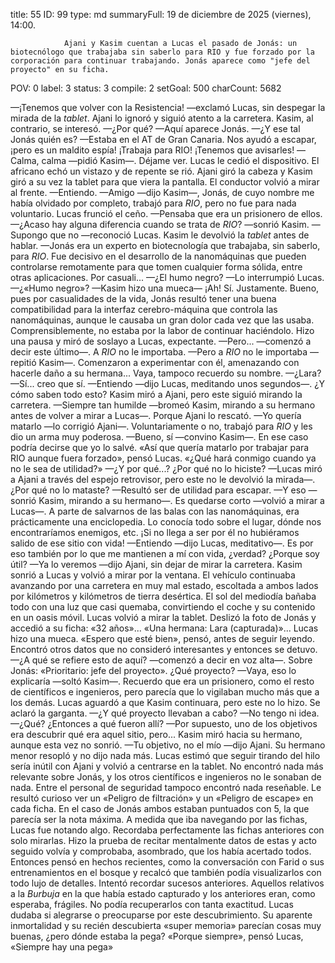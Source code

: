 title:          55
ID:             99
type:           md
summaryFull:    19 de diciembre de 2025 (viernes), 14:00.
                
                Ajani y Kasim cuentan a Lucas el pasado de Jonás: un biotecnólogo que trabajaba sin saberlo para RIO y fue forzado por la corporación para continuar trabajando. Jonás aparece como "jefe del proyecto" en su ficha.
POV:            0
label:          3
status:         3
compile:        2
setGoal:        500
charCount:      5682


—¡Tenemos que volver con la Resistencia! —exclamó Lucas, sin despegar la mirada de la *tablet*.
Ajani lo ignoró y siguió atento a la carretera. Kasim, al contrario, se interesó.
—¿Por qué?
—Aquí aparece Jonás.
—¿Y ese tal Jonás quién es?
—Estaba en el AT de Gran Canaria. Nos ayudó a escapar, ¡pero es un maldito espía! ¡Trabaja para RIO! ¡Tenemos que avisarles!
—Calma, calma —pidió Kasim—. Déjame ver.
Lucas le cedió el dispositivo. El africano echó un vistazo y de repente se rió. Ajani giró la cabeza y Kasim giró a su vez la tablet para que viera la pantalla. El conductor volvió a mirar al frente.
—Entiendo.
—Amigo —dijo Kasim—, Jonás, de cuyo nombre me había olvidado por completo, trabajó para *RIO*, pero no fue para nada voluntario.
Lucas frunció el ceño.
—Pensaba que era un prisionero de ellos.
—¿Acaso hay alguna diferencia cuando se trata de *RIO*? —sonrió Kasim.
—Supongo que no —reconoció Lucas.
Kasim le devolvió la *tablet* antes de hablar.
—Jonás era un experto en biotecnología que trabajaba, sin saberlo, para *RIO*. Fue decisivo en el desarrollo de la nanomáquinas que pueden controlarse remotamente para que tomen cualquier forma sólida, entre otras aplicaciones. Por casuali...
—¿El humo negro? —Lo interrumpió Lucas.
—¿«Humo negro»? —Kasim hizo una mueca— ¡Ah! Sí. Justamente. Bueno, pues por casualidades de la vida, Jonás resultó tener una buena compatibilidad para la interfaz cerebro-máquina que controla las nanomáquinas, aunque le causaba un gran dolor cada vez que las usaba. Comprensiblemente, no estaba por la labor de continuar haciéndolo.
Hizo una pausa y miró de soslayo a Lucas, expectante.
—Pero... —comenzó a decir este último—. A *RIO* no le importaba.
—Pero a *RIO* no le importaba —repitió Kasim—. Comenzaron a experimentar con él, amenazando con hacerle daño a su hermana... Vaya, tampoco recuerdo su nombre.
—¿Lara?
—Sí... creo que sí.
—Entiendo —dijo Lucas, meditando unos segundos—. ¿Y cómo saben todo esto?
Kasim miró a Ajani, pero este siguió mirando la carretera.
—Siempre tan humilde —bromeó Kasim, mirando a su hermano antes de volver a mirar a Lucas—. Porque Ajani lo rescató.
—Yo quería matarlo —lo corrigió Ajani—. Voluntariamente o no, trabajó para *RIO* y les dio un arma muy poderosa.
—Bueno, sí —convino Kasim—. En ese caso podría decirse que yo lo salvé.
«Así que quería matarlo por trabajar para RIO aunque fuera forzado», pensó Lucas. «¿Qué hará conmigo cuando ya no le sea de utilidad?»
—¿Y por qué...? ¿Por qué no lo hiciste? —Lucas miró a Ajani a través del espejo retrovisor, pero este no le devolvió la mirada—. ¿Por qué no lo mataste?
—Resultó ser de utilidad para escapar.
—Y eso —sonrió Kasim, mirando a su hermano—. Es quedarse corto —volvió a mirar a Lucas—. A parte de salvarnos de las balas con las nanomáquinas, era prácticamente una enciclopedia. Lo conocía todo sobre el lugar, dónde nos encontraríamos enemigos, etc. ¡Si no llega a ser por él no hubiéramos salido de ese sitio con vida!
—Entiendo —dijo Lucas, meditativo—. Es por eso también por lo que me mantienen a mí con vida, ¿verdad? ¿Porque soy útil?
—Ya lo veremos —dijo Ajani, sin dejar de mirar la carretera.
Kasim sonrió a Lucas y volvió a mirar por la ventana.
El vehículo continuaba avanzando por una carretera en muy mal estado, escoltada a ambos lados por kilómetros y kilómetros de tierra desértica. El sol del mediodía bañaba todo con una luz que casi quemaba, convirtiendo el coche y su contenido en un oasis móvil.
Lucas volvió a mirar la tablet. Deslizó la foto de Jonás y accedió a su ficha: «32 años»... «Una hermana: Lara (capturada)»...
Lucas hizo una mueca. «Espero que esté bien», pensó, antes de seguir leyendo. Encontró otros datos que no consideró interesantes y entonces se detuvo.
—¿A qué se refiere esto de aquí? —comenzó a decir en voz alta—. Sobre Jonás: «Prioritario: jefe del proyecto». ¿Qué proyecto?
—Vaya, eso lo explicaría —soltó Kasim—. Recuerdo que era un prisionero, como el resto de científicos e ingenieros, pero parecía que lo vigilaban mucho más que a los demás.
Lucas aguardó a que Kasim continuara, pero este no lo hizo. Se aclaró la garganta.
—¿Y qué proyecto llevaban a cabo?
—No tengo ni idea.
—¿Qué? ¿Entonces a qué fueron allí?
—Por supuesto, uno de los objetivos era descubrir qué era aquel sitio, pero...
Kasim miró hacia su hermano, aunque esta vez no sonrió.
—Tu objetivo, no el mío —dijo Ajani.
Su hermano menor resopló y no dijo nada más.
Lucas estimó que seguir tirando del hilo sería inútil con Ajani y volvió a centrarse en la tablet. No encontró nada más relevante sobre Jonás, y los otros científicos e ingenieros no le sonaban de nada. Entre el personal de seguridad tampoco encontró nada reseñable. Le resultó curioso ver un «Peligro de filtración» y un «Peligro de escape» en cada ficha. En el caso de Jonás ambos estaban puntuados con 5, la que parecía ser la nota máxima.
A medida que iba navegando por las fichas, Lucas fue notando algo. Recordaba perfectamente las fichas anteriores con solo mirarlas. Hizo la prueba de recitar mentalmente datos de estas y acto seguido volvía y comprobaba, asombrado, que los había acertado todos.
Entonces pensó en hechos recientes, como la conversación con Farid o sus entrenamientos en el bosque y recalcó que también podía visualizarlos con todo lujo de detalles.
Intentó recordar sucesos anteriores.
Aquellos relativos a la *Burbuja* en la que había estado capturado y los anteriores eran, como esperaba, frágiles. No podía recuperarlos con tanta exactitud.
Lucas dudaba si alegrarse o preocuparse por este descubrimiento. Su aparente inmortalidad y su recién descubierta «super memoria» parecían cosas muy buenas, ¿pero dónde estaba la pega?
«Porque siempre», pensó Lucas, «Siempre hay una pega»
